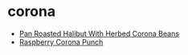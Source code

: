 # corona

 * [Pan Roasted Halibut With Herbed Corona Beans](../../index/p/pan-roasted-halibut-with-herbed-corona-beans-51263770.json)
 * [Raspberry Corona Punch](../../index/r/raspberry-corona-punch.json)
